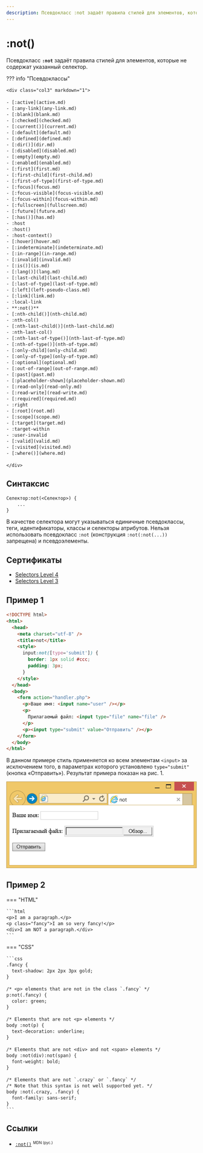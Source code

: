 ```yaml
---
description: Псевдокласс :not задаёт правила стилей для элементов, которые не содержат указанный селектор
---
```


# :not()

Псевдокласс **`:not`** задаёт правила стилей для элементов, которые не содержат указанный селектор.

??? info "Псевдоклассы"

    <div class="col3" markdown="1">

    - [:active](active.md)
    - [:any-link](any-link.md)
    - [:blank](blank.md)
    - [:checked](checked.md)
    - [:current()](current.md)
    - [:default](default.md)
    - [:defined](defined.md)
    - [:dir()](dir.md)
    - [:disabled](disabled.md)
    - [:empty](empty.md)
    - [:enabled](enabled.md)
    - [:first](first.md)
    - [:first-child](first-child.md)
    - [:first-of-type](first-of-type.md)
    - [:focus](focus.md)
    - [:focus-visible](focus-visible.md)
    - [:focus-within](focus-within.md)
    - [:fullscreen](fullscreen.md)
    - [:future](future.md)
    - [:has()](has.md)
    - :host
    - :host()
    - :host-context()
    - [:hover](hover.md)
    - [:indeterminate](indeterminate.md)
    - [:in-range](in-range.md)
    - [:invalid](invalid.md)
    - [:is()](is.md)
    - [:lang()](lang.md)
    - [:last-child](last-child.md)
    - [:last-of-type](last-of-type.md)
    - [:left](left-pseudo-class.md)
    - [:link](link.md)
    - :local-link
    - **:not()**
    - [:nth-child()](nth-child.md)
    - :nth-col()
    - [:nth-last-child()](nth-last-child.md)
    - :nth-last-col()
    - [:nth-last-of-type()](nth-last-of-type.md)
    - [:nth-of-type()](nth-of-type.md)
    - [:only-child](only-child.md)
    - [:only-of-type](only-of-type.md)
    - [:optional](optional.md)
    - [:out-of-range](out-of-range.md)
    - [:past](past.md)
    - [:placeholder-shown](placeholder-shown.md)
    - [:read-only](read-only.md)
    - [:read-write](read-write.md)
    - [:required](required.md)
    - :right
    - [:root](root.md)
    - [:scope](scope.md)
    - [:target](target.md)
    - :target-within
    - :user-invalid
    - [:valid](valid.md)
    - [:visited](visited.md)
    - [:where()](where.md)

    </div>

## Синтаксис

```
Селектор:not(<Селектор>) {
	...
}
```

В качестве селектора могут указываться единичные псевдоклассы, теги, идентификаторы, классы и селекторы атрибутов. Нельзя использовать псевдокласс `:not` (конструкция `:not(:not(...))` запрещена) и псевдоэлементы.

## Сертификаты

- [Selectors Level 4](https://drafts.csswg.org/selectors-4/#negation)
- [Selectors Level 3](https://drafts.csswg.org/selectors-3/#negation)

## Пример 1

```html
<!DOCTYPE html>
<html>
  <head>
    <meta charset="utf-8" />
    <title>not</title>
    <style>
      input:not([type='submit']) {
        border: 1px solid #ccc;
        padding: 3px;
      }
    </style>
  </head>
  <body>
    <form action="handler.php">
      <p>Ваше имя: <input name="user" /></p>
      <p>
        Прилагаемый файл: <input type="file" name="file" />
      </p>
      <p><input type="submit" value="Отправить" /></p>
    </form>
  </body>
</html>
```

В данном примере стиль применяется ко всем элементам `<input>` за исключением того, в параметрах которого установлено `type="submit"` (кнопка «Отправить»). Результат примера показан на рис. 1.

![not](css_not.png)

## Пример 2

=== "HTML"

    ```html
    <p>I am a paragraph.</p>
    <p class="fancy">I am so very fancy!</p>
    <div>I am NOT a paragraph.</div>
    ```

=== "CSS"

    ```css
    .fancy {
      text-shadow: 2px 2px 3px gold;
    }

    /* <p> elements that are not in the class `.fancy` */
    p:not(.fancy) {
      color: green;
    }

    /* Elements that are not <p> elements */
    body :not(p) {
      text-decoration: underline;
    }

    /* Elements that are not <div> and not <span> elements */
    body :not(div):not(span) {
      font-weight: bold;
    }

    /* Elements that are not `.crazy` or `.fancy` */
    /* Note that this syntax is not well supported yet. */
    body :not(.crazy, .fancy) {
      font-family: sans-serif;
    }
    ```

## Ссылки

- [`:not()`](https://developer.mozilla.org/en-US/docs/Web/CSS/:not) <sup><small>MDN (рус.)</small></sup>
